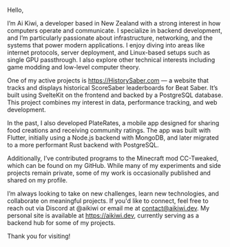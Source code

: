 Hello,

I’m Ai Kiwi, a developer based in New Zealand with a strong interest in how computers operate and communicate. I specialize in backend development, and I’m particularly passionate about infrastructure, networking, and the systems that power modern applications. I enjoy diving into areas like internet protocols, server deployment, and Linux-based setups such as single GPU passthrough. I also explore other technical interests including game modding and low-level computer theory.

One of my active projects is https://HistorySaber.com — a website that tracks and displays historical ScoreSaber leaderboards for Beat Saber. It’s built using SvelteKit on the frontend and backed by a PostgreSQL database. This project combines my interest in data, performance tracking, and web development.

In the past, I also developed PlateRates, a mobile app designed for sharing food creations and receiving community ratings. The app was built with Flutter, initially using a Node.js backend with MongoDB, and later migrated to a more performant Rust backend with PostgreSQL.

Additionally, I’ve contributed programs to the Minecraft mod CC-Tweaked, which can be found on my GitHub. While many of my experiments and side projects remain private, some of my work is occasionally published and shared on my profile.

I’m always looking to take on new challenges, learn new technologies, and collaborate on meaningful projects. If you'd like to connect, feel free to reach out via Discord at @aikiwi or email me at contact@aikiwi.dev. My personal site is available at https://aikiwi.dev, currently serving as a backend hub for some of my projects.

Thank you for visiting!
